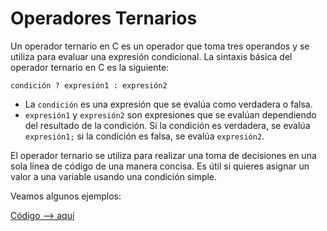# Operadores Ternarios

Un operador ternario en C es un operador que toma tres operandos y se utiliza para evaluar una expresión condicional. La sintaxis básica del operador ternario en C es la siguiente:

```
condición ? expresión1 : expresión2
```

- La `condición` es una expresión que se evalúa como verdadera o falsa.
- `expresión1` y `expresión2` son expresiones que se evalúan dependiendo del resultado de la condición. Si la condición es verdadera, se evalúa `expresión1;` si la condición es falsa, se evalúa `expresión2`.

El operador ternario se utiliza para realizar una toma de decisiones en una sola línea de código de una manera concisa. Es útil si quieres asignar un valor a una variable usando una condición simple.

Veamos algunos ejemplos:

[Código --> aquí](ternarios.c)
